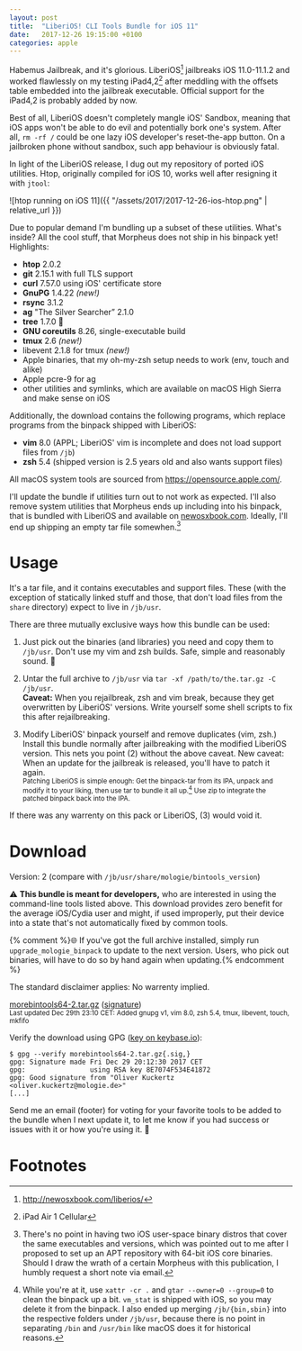 ```yaml
---
layout: post
title:  "LiberiOS! CLI Tools Bundle for iOS 11"
date:   2017-12-26 19:15:00 +0100
categories: apple
---
```


Habemus Jailbreak, and it's glorious. LiberiOS[^1] jailbreaks iOS 11.0-11.1.2 and worked flawlessly
on my testing iPad4,2[^2] after meddling with the offsets table embedded into the jailbreak
executable. Official support for the iPad4,2 is probably added by now.

Best of all, LiberiOS doesn't completely mangle iOS' Sandbox, meaning that iOS apps won't be able to
do evil and potentially bork one's system. After all, `rm -rf /` could be one lazy iOS developer's
reset-the-app button. On a jailbroken phone without sandbox, such app behaviour is obviously fatal.

In light of the LiberiOS release, I dug out my repository of ported iOS utilities. Htop, originally
compiled for iOS 10, works well after resigning it with `jtool`:

![htop running on iOS 11]({{ "/assets/2017/2017-12-26-ios-htop.png" | relative_url }})

Due to popular demand I'm bundling up a subset of these utilities. What's inside? All the cool
stuff, that Morpheus does not ship in his binpack yet! Highlights:

* **htop** 2.0.2
* **git** 2.15.1 with full TLS support
* **curl** 7.57.0 using iOS' certificate store
* **GnuPG** 1.4.22 *(new!)*
* **rsync** 3.1.2
* **ag** "The Silver Searcher” 2.1.0
* **tree** 1.7.0 🎄
* **GNU coreutils** 8.26, single-executable build
* **tmux** 2.6 *(new!)*
* libevent 2.1.8 for tmux *(new!)*
* Apple binaries, that my oh-my-zsh setup needs to work (env, touch and alike)
* Apple pcre-9 for ag
* other utilities and symlinks, which are available on macOS High Sierra and make sense on iOS

Additionally, the download contains the following programs, which replace programs from the binpack
shipped with LiberiOS:

* **vim** 8.0 (APPL; LiberiOS' vim is incomplete and does not load support files from `/jb`)
* **zsh** 5.4 (shipped version is 2.5 years old and also wants support files)

All macOS system tools are sourced from <https://opensource.apple.com/>.

I'll update the bundle if utilities turn out to not work as expected. I'll also remove system
utilities that Morpheus ends up including into his binpack, that is bundled with LiberiOS and
available on [newosxbook.com](http://newosxbook.com/tools/iOSBinaries.html). Ideally, I'll end up
shipping an empty tar file somewhen.[^3]

# Usage

It's a tar file, and it contains executables and support files. These (with the exception of
statically linked stuff and those, that don't load files from the `share` directory) expect to live
in `/jb/usr`.

There are three mutually exclusive ways how this bundle can be used:

1. Just pick out the binaries (and libraries) you need and copy them to `/jb/usr`. Don't use my vim
   and zsh builds. Safe, simple and reasonably sound. 

2. Untar the full archive to `/jb/usr` via `tar -xf /path/to/the.tar.gz -C /jb/usr`.  
   <b>Caveat:</b> When you rejailbreak, zsh and vim break, because they get overwritten by LiberiOS'
   versions. Write yourself some shell scripts to fix this after rejailbreaking.

3. Modify LiberiOS' binpack yourself and remove duplicates (vim, zsh.) Install this bundle normally
   after jailbreaking with the modified LiberiOS version. This nets you point (2) without the above
   caveat. New caveat:
   When an update for the jailbreak is released, you'll have to patch it again.  
   <small>Patching LiberiOS is simple enough: Get the binpack-tar from its IPA, unpack and modify it
   to your liking, then use tar to bundle it all up.[^4] Use zip to integrate the patched binpack
   back into the IPA.</small>

If there was any warrenty on this pack or LiberiOS, (3) would void it.

# Download

Version: 2 (compare with `/jb/usr/share/mologie/bintools_version`)

⚠️ <b>This bundle is meant for developers,</b> who are interested in using the command-line tools listed
above. This download provides zero benefit for the average iOS/Cydia user and might, if used
improperly, put their device into a state that's not automatically fixed by common tools.

{% comment %}🌐 If you've got the full archive installed, simply run `upgrade_mologie_binpack` to update to the
next version. Users, who pick out binaries, will have to do so by hand again when updating.{% endcomment %}

The standard disclaimer applies: No warrenty implied.

[morebintools64-2.tar.gz](https://mologie.de/~oliver/mologie.github.io/iosbintools64/morebintools64-2.tar.gz) ([signature](https://mologie.de/~oliver/mologie.github.io/iosbintools64/morebintools64-2.tar.gz.sig))  
<small>Last updated Dec 29th 23:10 CET: Added gnupg v1, vim 8.0, zsh 5.4, tmux, libevent, touch, mkfifo</small>

Verify the download using GPG
([key on keybase.io](https://keybase.io/mologie/pgp_keys.asc?fingerprint=4f8f50e9df8d0f28a5ee95ae8e7074f534e41872)):

```
$ gpg --verify morebintools64-2.tar.gz{.sig,}
gpg: Signature made Fri Dec 29 20:12:30 2017 CET
gpg:                using RSA key 8E7074F534E41872
gpg: Good signature from "Oliver Kuckertz <oliver.kuckertz@mologie.de>"
[...]
```

Send me an email (footer) for voting for your favorite tools to be added to the bundle when I next
update it, to let me know if you had success or issues with it or how you're using it. 💌

# Footnotes

[^1]: <http://newosxbook.com/liberios/>

[^2]: iPad Air 1 Cellular

[^3]: There's no point in having two iOS user-space binary distros that cover the same executables and versions, which was pointed out to me after I proposed to set up an APT repository with 64-bit iOS core binaries. Should I draw the wrath of a certain Morpheus with this publication, I humbly request a short note via email.

[^4]: While you're at it, use `xattr -cr .` and `gtar --owner=0 --group=0` to clean the binpack up a bit. `vm_stat` is shipped with iOS, so you may delete it from the binpack. I also ended up merging `/jb/{bin,sbin}` into the respective folders under `/jb/usr`, because there is no point in separating `/bin` and `/usr/bin` like macOS does it for historical reasons.
